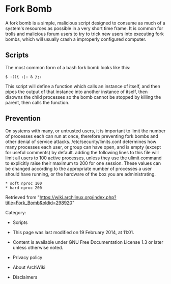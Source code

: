 Fork Bomb
=========

A fork bomb is a simple, malicious script designed to consume as much of
a system's resources as possible in a very short time frame. It is
common for trolls and malicious forum users to try to trick new users
into executing fork bombs, which will usually crash a improperly
configured computer.

Scripts
-------

The most common form of a bash fork bomb looks like this:

    $ :(){ :|: & };:

This script will define a function which calls an instance of itself,
and then pipes the output of that instance into another instance of
itself, then disowns the child processes so the bomb cannot be stopped
by killing the parent, then calls the function.

Prevention
----------

On systems with many, or untrusted users, it is important to limit the
number of processes each can run at once, therefore preventing fork
bombs and other denial of service attacks. /etc/security/limits.conf
determines how many processes each user, or group can have open, and is
empty (except for useful comments) by default. adding the following
lines to this file will limit all users to 100 active processes, unless
they use the ulimit command to explicitly raise their maximum to 200 for
one session. These values can be changed according to the appropriate
number of processes a user should have running, or the hardware of the
box you are administrating.

    * soft nproc 100
    * hard nproc 200

Retrieved from
"https://wiki.archlinux.org/index.php?title=Fork_Bomb&oldid=298920"

Category:

-   Scripts

-   This page was last modified on 19 February 2014, at 11:01.
-   Content is available under GNU Free Documentation License 1.3 or
    later unless otherwise noted.
-   Privacy policy
-   About ArchWiki
-   Disclaimers
